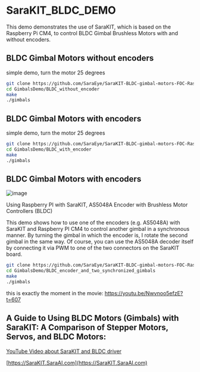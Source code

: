 # SaraKIT_BLDC_DEMO

This demo demonstrates the use of SaraKIT, which is based on the Raspberry Pi CM4, to control BLDC Gimbal Brushless Motors with and without encoders.

## BLDC Gimbal Motors without encoders

simple demo, turn the motor 25 degrees

```bash
git clone https://github.com/SaraEye/SaraKIT-BLDC-gimbal-motors-FOC-Raspberry-Pi-64bit GimbalsDemo
cd GimbalsDemo/BLDC_without_encoder
make
./gimbals
```

## BLDC Gimbal Motors with encoders

simple demo, turn the motor 25 degrees

```bash
git clone https://github.com/SaraEye/SaraKIT-BLDC-gimbal-motors-FOC-Raspberry-Pi-64bit GimbalsDemo
cd GimbalsDemo/BLDC_with_encoder
make
./gimbals
```

## BLDC Gimbal Motors with encoders

![image](https://user-images.githubusercontent.com/35704910/220132992-9ca8f915-35ab-49c2-9cc2-d8ba028073b3.png)

Using Raspberry PI with SaraKIT, AS5048A Encoder with Brushless Motor Controllers (BLDC)

This demo shows how to use one of the encoders (e.g. AS5048A) with SaraKIT and Raspberry PI CM4 to control another gimbal in a synchronous manner.
By turning the gimbal in which the encoder is, I rotate the second gimbal in the same way.
Of course, you can use the AS5048A decoder itself by connecting it via PWM to one of the two connectors on the SaraKIT board.

```bash
git clone https://github.com/SaraEye/SaraKIT-BLDC-gimbal-motors-FOC-Raspberry-Pi-64bit GimbalsDemo
cd GimbalsDemo/BLDC_encoder_and_two_synchronized_gimbals
make
./gimbals
```

this is exactly the moment in the movie: https://youtu.be/Nwvnoo5efzE?t=607

## A Guide to Using BLDC Motors (Gimbals) with SaraKIT: A Comparison of Stepper Motors, Servos, and BLDC Motors:

[YouTube Video about SaraKIT and BLDC driver](https://youtu.be/Nwvnoo5efzE)


[https://SaraKIT.SaraAI.com](https://SaraKIT.SaraAI.com)

